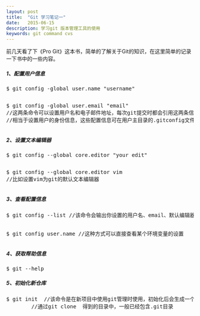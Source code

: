 ```yaml
---
layout: post
title:  "Git 学习笔记一"
date:   2015-06-15 
description: 学习git 版本管理工具的使用   
keywords: git command cvs
---
```


前几天看了下《Pro Git》这本书，简单的了解关于Git的知识，在这里简单的记录一下书中的一些内容。
<h5>1、配置用户信息</h5>
<pre>
$ git config -global user.name "username"

$ git config -global user.email "email"	
//这两条命令可以设置用户名和电子邮件地址，每次git提交时都会引用这两条信息，记录谁提交了信息
//相当于设置用户的身份信息，这些配置信息可在用户主目录的.gitconfig文件中看到
</pre>

<h5>2、设置文本编辑器</h5>
<pre>
$ git config --global core.editor "your edit"

$ git config --global core.editor vim //比如设置vim为git的默认文本编辑器
</pre>

<h5>3、查看配置信息</h5>
<pre>
$ git config --list //该命令会输出你设置的用户名、email、默认编辑器等等信息

$ git config user.name //这种方式可以直接查看某个环境变量的设置
</pre>

<h5>4、获取帮助信息</h5>
<pre>
$ git --help
</pre>

<h5>5、初始化新仓库</h5>
<pre>
$ git init	//该命令是在新项目中使用git管理时使用，初始化后会生成一个.git目录
		//通过git clone  得到的目录中，一般已经包含.git目录
</pre>